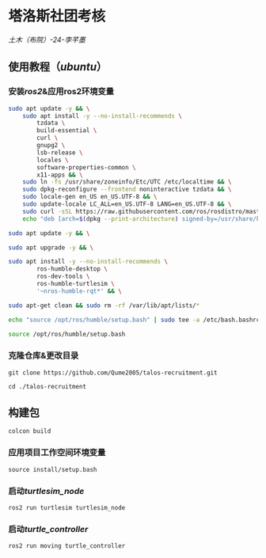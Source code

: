 # 塔洛斯社团考核

*土木（布院）-24-李芊墨*

## 使用教程（*ubuntu*）

### 安装*ros2*&应用ros2环境变量

```bash
sudo apt update -y && \
    sudo apt install -y --no-install-recommends \
        tzdata \
        build-essential \
        curl \
        gnupg2 \
        lsb-release \
        locales \
        software-properties-common \
        x11-apps && \
    sudo ln -fs /usr/share/zoneinfo/Etc/UTC /etc/localtime && \
    sudo dpkg-reconfigure --frontend noninteractive tzdata && \
    sudo locale-gen en_US en_US.UTF-8 && \
    sudo update-locale LC_ALL=en_US.UTF-8 LANG=en_US.UTF-8 && \
    sudo curl -sSL https://raw.githubusercontent.com/ros/rosdistro/master/ros.key -o /usr/share/keyrings/ros-archive-keyring.gpg && \
    echo "deb [arch=$(dpkg --print-architecture) signed-by=/usr/share/keyrings/ros-archive-keyring.gpg] http://packages.ros.org/ros2/ubuntu $(. /etc/os-release && echo $UBUNTU_CODENAME) main" | sudo tee /etc/apt/sources.list.d/ros2.list > /dev/null && \

sudo apt update -y && \

sudo apt upgrade -y && \

sudo apt install -y --no-install-recommends \
        ros-humble-desktop \
        ros-dev-tools \
        ros-humble-turtlesim \
        '~nros-humble-rqt*' && \

sudo apt-get clean && sudo rm -rf /var/lib/apt/lists/*

echo "source /opt/ros/humble/setup.bash" | sudo tee -a /etc/bash.bashrc

source /opt/ros/humble/setup.bash
```



### 克隆仓库&更改目录

`git clone https://github.com/Qume2005/talos-recruitment.git`

`cd ./talos-recruitment`



## 构建包

`colcon build`



### 应用项目工作空间环境变量

`source install/setup.bash`



### 启动*turtlesim_node*

`ros2 run turtlesim turtlesim_node`



### 启动*turtle_controller*

`ros2 run moving turtle_controller`



